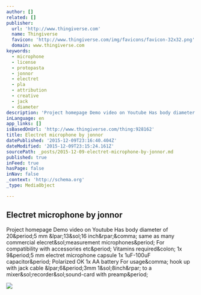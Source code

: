 ```yaml
---
author: []
related: []
publisher:
  url: 'http://www.thingiverse.com'
  name: Thingiverse
  favicon: 'http://www.thingiverse.com/img/favicons/favicon-32x32.png'
  domain: www.thingiverse.com
keywords:
  - microphone
  - license
  - protopasta
  - jonnor
  - electret
  - pla
  - attribution
  - creative
  - jack
  - diameter
description: 'Project homepage Demo video on Youtube Has body diameter of 20.5 mm (13/16 inch), same as many commercial elecret/measurement microphones. For compatibility with accessories etc. Vitamins required: 1x 9.5 mm electret microphone capsule 1x 1uF-100uF capacitor. Polarized OK 1x AA battery For usage, hook up with jack cable (6.3mm 1/8inch) to a mixer/recorder/sound-card with preamp.'
inLanguage: en
app_links: []
isBasedOnUrl: 'http://www.thingiverse.com/thing:928162'
title: Electret microphone by jonnor
datePublished: '2015-12-09T23:16:40.404Z'
dateModified: '2015-12-09T23:15:24.161Z'
sourcePath: _posts/2015-12-09-electret-microphone-by-jonnor.md
published: true
inFeed: true
hasPage: false
inNav: false
_context: 'http://schema.org'
_type: MediaObject

---
```

<article style=""><h1>Electret microphone by jonnor</h1><p>Project homepage Demo video on Youtube Has body diameter of 20&amp;period;5 mm &amp;lpar;13&amp;sol;16 inch&amp;rpar;&amp;comma; same as many commercial elecret&amp;sol;measurement microphones&amp;period; For compatibility with accessories etc&amp;period; Vitamins required&amp;colon; 1x 9&amp;period;5 mm electret microphone capsule 1x 1uF-100uF capacitor&amp;period; Polarized OK 1x AA battery For usage&amp;comma; hook up with jack cable &amp;lpar;6&amp;period;3mm 1&amp;sol;8inch&amp;rpar; to a mixer&amp;sol;recorder&amp;sol;sound-card with preamp&amp;period;</p><img src="https://thingiverse-production-new.s3.amazonaws.com/renders/22/25/4f/78/07/mic-electret_preview_featured.jpg" /></article>